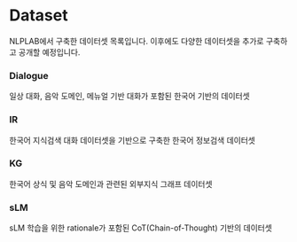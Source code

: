 # Dataset

NLPLAB에서 구축한 데이터셋 목록입니다.
이후에도 다양한 데이터셋을 추가로 구축하고 공개할 예정입니다.

### Dialogue
일상 대화, 음악 도메인, 메뉴얼 기반 대화가 포함된 한국어 기반의 데이터셋

### IR
한국어 지식검색 대화 데이터셋을 기반으로 구축한 한국어 정보검색 데이터셋

### KG
한국어 상식 및 음악 도메인과 관련된 외부지식 그래프 데이터셋

### sLM
sLM 학습을 위한 rationale가 포함된 CoT(Chain-of-Thought) 기반의 데이터셋
